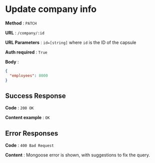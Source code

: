 # Update company info

**Method** : `PATCH`

**URL** : `/company/:id`

**URL Parameters** : `id=[string]` where `id` is the ID of the capsule

**Auth required** : `True`

**Body** :

```json
{
  "employees": 8000
}
```

## Success Response

**Code** : `200 OK`

**Content example** : `OK`

## Error Responses

**Code** : `400 Bad Request`

**Content** : Mongoose error is shown, with suggestions to fix the query.
